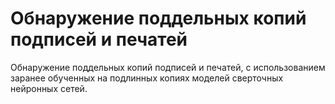 # Обнаружение поддельных копий подписей и печатей
 Обнаружение поддельных копий подписей и печатей, с использованием заранее обученных на подлинных копиях моделей сверточных нейронных сетей.
